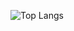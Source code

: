 ![Top Langs](https://github-readme-stats.vercel.app/api/top-langs/?username=laarossi&layout=compact&theme=dark) 
